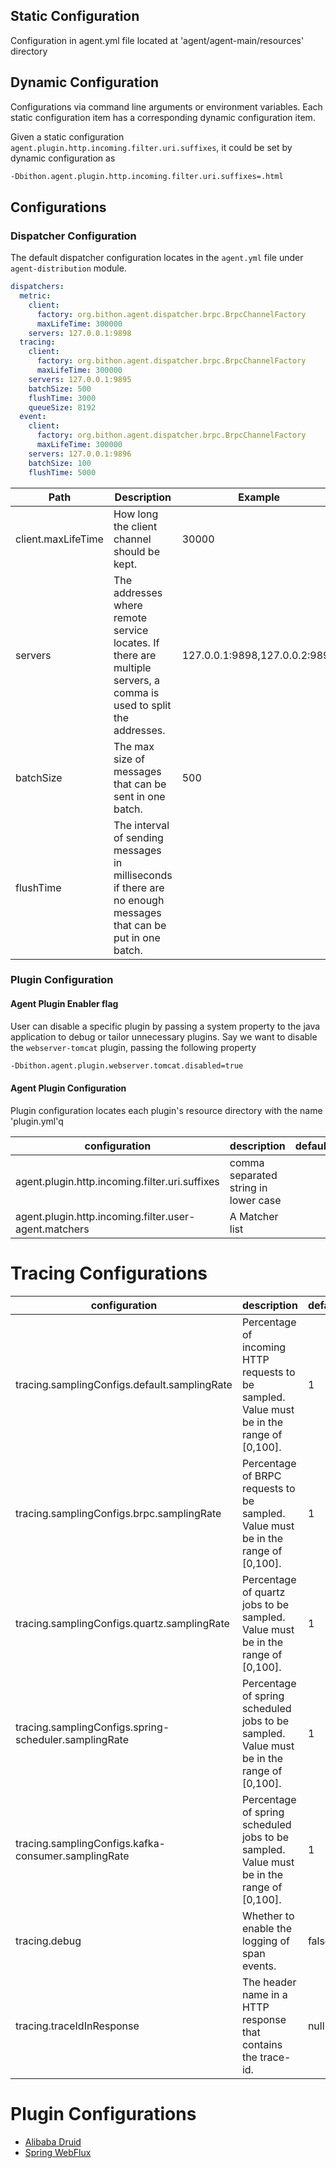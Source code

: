 ## Static Configuration

Configuration in agent.yml file located at 'agent/agent-main/resources' directory

## Dynamic Configuration

Configurations via command line arguments or environment variables.
Each static configuration item has a corresponding dynamic configuration item.

Given a static configuration `agent.plugin.http.incoming.filter.uri.suffixes`, it could be set by dynamic configuration as

```bash
-Dbithon.agent.plugin.http.incoming.filter.uri.suffixes=.html
```

## Configurations

### Dispatcher Configuration

The default dispatcher configuration locates in the `agent.yml` file under `agent-distribution` module.

```yaml
dispatchers:
  metric:
    client:
      factory: org.bithon.agent.dispatcher.brpc.BrpcChannelFactory
      maxLifeTime: 300000
    servers: 127.0.0.1:9898
  tracing:
    client:
      factory: org.bithon.agent.dispatcher.brpc.BrpcChannelFactory
      maxLifeTime: 300000
    servers: 127.0.0.1:9895
    batchSize: 500
    flushTime: 3000
    queueSize: 8192
  event:
    client:
      factory: org.bithon.agent.dispatcher.brpc.BrpcChannelFactory
      maxLifeTime: 300000
    servers: 127.0.0.1:9896
    batchSize: 100
    flushTime: 5000
```

| Path               | Description                                                                                                        | Example                       | 
|--------------------|--------------------------------------------------------------------------------------------------------------------|-------------------------------|
| client.maxLifeTime | How long the client channel should be kept.                                                                        | 30000                         |
| servers            | The addresses where remote service locates. If there are multiple servers, a comma is used to split the addresses. | 127.0.0.1:9898,127.0.0.2:9898 |
| batchSize          | The max size of messages that can be sent in one batch.                                                            | 500                           |
| flushTime          | The interval of sending messages in milliseconds if there are no enough messages that can be put in one batch.     |

### Plugin Configuration

#### Agent Plugin Enabler flag

User can disable a specific plugin by passing a system property to the java application to debug or tailor unnecessary plugins.
Say we want to disable the `webserver-tomcat` plugin, passing the following property

```bash
-Dbithon.agent.plugin.webserver.tomcat.disabled=true
```

#### Agent Plugin Configuration

Plugin configuration locates each plugin's resource directory with the name 'plugin.yml'q

| configuration                                         | description                          | default | example     |
|-------------------------------------------------------|--------------------------------------|---------|-------------|
| agent.plugin.http.incoming.filter.uri.suffixes        | comma separated string in lower case |         | .html,.json |
| agent.plugin.http.incoming.filter.user-agent.matchers | A Matcher list                       |         |             |

# Tracing Configurations

| configuration                                         | description                                                                                     | default | example                                |
|-------------------------------------------------------|-------------------------------------------------------------------------------------------------|---------|----------------------------------------|
| tracing.samplingConfigs.default.samplingRate          | Percentage of incoming HTTP requests to be sampled. <br/>Value must be in the range of [0,100]. | 1       | 50(means 50% requests will be sampled) |
| tracing.samplingConfigs.brpc.samplingRate             | Percentage of BRPC requests to be sampled. <br/>Value must be in the range of [0,100].          | 1       | 50(means 50% requests will be sampled) |
| tracing.samplingConfigs.quartz.samplingRate           | Percentage of quartz jobs to be sampled. <br/>Value must be in the range of [0,100].            | 1       | 50(means 50% jobs will be sampled)     |
| tracing.samplingConfigs.spring-scheduler.samplingRate | Percentage of spring scheduled jobs to be sampled. <br/>Value must be in the range of [0,100].  | 1       | 50(means 50% jobs will be sampled)     |
| tracing.samplingConfigs.kafka-consumer.samplingRate   | Percentage of spring scheduled jobs to be sampled. <br/>Value must be in the range of [0,100].  | 1       | 50(means 50% jobs will be sampled)     |
| tracing.debug                                         | Whether to enable the logging of span events.                                                   | false   |                                        |
| tracing.traceIdInResponse                             | The header name in a HTTP response that contains the trace-id.                                  | null    |                                        |                                  

# Plugin Configurations

- [Alibaba Druid](../agent-plugin/alibaba-druid.md)
- [Spring WebFlux](../agent-plugin/spring-webflux.md)